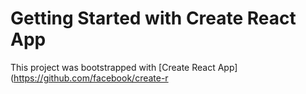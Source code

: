# Getting Started with Create React App

This project was bootstrapped with [Create React App](https://github.com/facebook/create-r












